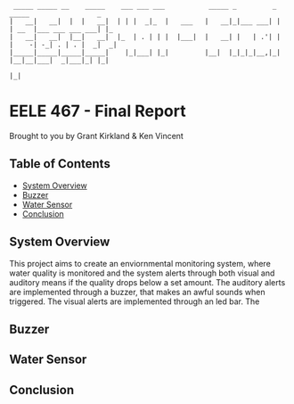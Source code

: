 ```
 _____ _____ __    _____    ___ ___ ___           _____ _         _    _____                 _   
|   __|   __|  |  |   __|  | | |  _|_  |   ___   |   __|_|___ ___| |  | __  |___ ___ ___ ___| |_ 
|   __|   __|  |__|   __|  |_  | . | | |  |___|  |   __| |   | .'| |  |    -| -_| . | . |  _|  _|
|_____|_____|_____|_____|    |_|___| |_|         |__|  |_|_|_|__,|_|  |__|__|___|  _|___|_| |_|  
                                                                                |_|              
```
# EELE 467 - Final Report

Brought to you by Grant Kirkland & Ken Vincent

## Table of Contents
* [System Overview](#system-overview)
* [Buzzer](#buzzer)
* [Water Sensor](#water-sensor)
* [Conclusion](#conclusion)

## System Overview

This project aims to create an enviornmental monitoring system, where water quality is monitored and the system alerts through both visual and auditory means if the quality drops below a set amount. The auditory alerts are implemented through a buzzer, that makes an awful sounds when triggered. The visual alerts are implemented through an led bar. The 

## Buzzer

## Water Sensor

## Conclusion